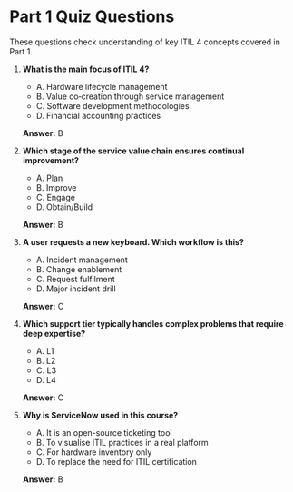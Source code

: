 # Part 1 Quiz Questions

These questions check understanding of key ITIL 4 concepts covered in Part 1.

1. **What is the main focus of ITIL 4?**
   - A. Hardware lifecycle management
   - B. Value co‑creation through service management
   - C. Software development methodologies
   - D. Financial accounting practices
   
   **Answer:** B

2. **Which stage of the service value chain ensures continual improvement?**
   - A. Plan
   - B. Improve
   - C. Engage
   - D. Obtain/Build
   
   **Answer:** B

3. **A user requests a new keyboard. Which workflow is this?**
   - A. Incident management
   - B. Change enablement
   - C. Request fulfilment
   - D. Major incident drill
   
   **Answer:** C

4. **Which support tier typically handles complex problems that require deep expertise?**
   - A. L1
   - B. L2
   - C. L3
   - D. L4
   
   **Answer:** C

5. **Why is ServiceNow used in this course?**
   - A. It is an open-source ticketing tool
   - B. To visualise ITIL practices in a real platform
   - C. For hardware inventory only
   - D. To replace the need for ITIL certification
   
   **Answer:** B

